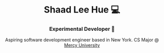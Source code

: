 <h1 align="center">Shaad Lee Hue 💻</h1>
<h3 align="center">Experimental Developer 🧪</h3>

<p align="center">
  Aspiring software development engineer based in New York. CS Major @ <a href="https://www.mercy.edu/">Mercy University</a>
</p>

<!--
**shaaddev/shaaddev** is a ✨ _special_ ✨ repository because its `README.md` (this file) appears on your GitHub profile.

Here are some ideas to get you started:

- 🔭 I’m currently working on ...
- 🌱 I’m currently learning ...
- 👯 I’m looking to collaborate on ...
- 🤔 I’m looking for help with ...
- 💬 Ask me about ...
- 📫 How to reach me: ...
- 😄 Pronouns: ...
- ⚡ Fun fact: ...
-->
